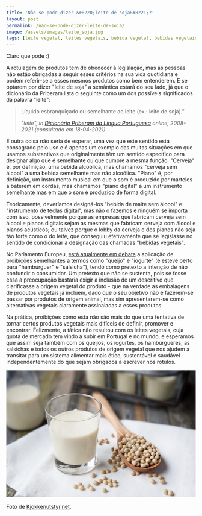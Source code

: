 ```yaml
---
title: 'Não se pode dizer &#8220;leite de soja&#8221;?'
layout: post
permalink: /nao-se-pode-dizer-leite-de-soja/
image: /assets/images/leite_soja.jpg
tags: [leite vegetal, leites vegetais, bebida vegetal, bebidas vegetais, leite de soja, bebida de soja, leite de aveia, bebida de aveia, leite de amêndoa, bebida de amêndoa, leite de arroz, bebida de arroz, proibição, rótulo, designação]
---
```


Claro que pode :)

A rotulagem de produtos tem de obedecer à legislação, mas as pessoas não estão obrigadas a seguir esses critérios na sua vida quotidiana e podem referir-se a esses mesmos produtos como bem entenderem. E se optarem por dizer "leite de soja" a semântica estará do seu lado, já que o dicionário da Priberam lista o seguinte como um dos possíveis significados da palavra "leite":

<blockquote class="wp-block-quote is-style-default">
  <p>
Líquido esbranquiçado ou semelhante ao leite (ex.: leite de soja).&#8221;
  </p>
  
  <cite>"leite", in <a href="https://dicionario.priberam.org/leite">Dicionário Priberam da Língua Portuguesa</a> online, 2008-2021 (consultado em 18-04-2021)</cite>
  
</blockquote>

E outra coisa não seria de esperar, uma vez que este sentido está consagrado pelo uso e é apenas um exemplo das muitas situações em que usamos substantivos que originalmente têm um sentido específico para designar algo que é semelhante ou que cumpre a mesma função. "Cerveja" é, por definição, uma bebida alcoólica, mas chamamos "cerveja sem álcool" a uma bebida semelhante mas não alcoólica. "Piano" é, por definição, um instrumento musical em que o som é produzido por martelos a baterem em cordas, mas chamamos "piano digital" a um instrumento semelhante mas em que o som é produzido de forma digital.

Teoricamente, deveríamos designá-los "bebida de malte sem álcool" e "instrumento de teclas digital", mas não o fazemos e ninguém se importa com isso, possivelmente porque as empresas que fabricam cerveja sem álcool e pianos digitais sejam as mesmas que fabricam cerveja com álcool e pianos acústicos; ou talvez porque o lobby da cerveja e dos pianos não seja tão forte como o do leite, que conseguiu efetivamente que se legislasse no sentido de condicionar a designação das chamadas "bebidas vegetais".

No Parlamento Europeu, [está atualmente em debate](https://www.publico.pt/2020/10/23/p3/noticia/parlamento-europeu-decide-hamburguer-vegetariano-hamburguer-1936436) a aplicação de proibições semelhantes a termos como "queijo" e "iogurte" (e esteve perto para "hambúrguer" e "salsicha"), tendo como pretexto a intenção de não confundir o consumidor. Um pretexto que não se sustenta, pois se fosse essa a preocupação bastaria exigir a inclusão de um descritivo que clarificasse a origem vegetal do produto - que na verdade as embalagens de produtos vegetais já incluem, dado que o seu objetivo não é fazerem-se passar por produtos de origem animal, mas sim apresentarem-se como alternativas vegetais claramente assinaladas a esses produtos.

Na prática, proibições como esta não são mais do que uma tentativa de tornar certos produtos vegetais mais difíceis de definir, promover e encontrar. Felizmente, a tática não resultou com os leites vegetais, cuja quota de mercado tem vindo a subir em Portugal e no mundo, e esperamos que assim seja também com os queijos, os iogurtes, os hambúrgueres, as salsichas e todos os outros produtos de origem vegetal que nos ajudem a transitar para um sistema alimentar mais ético, sustentável e saudável - independentemente do que sejam obrigados a escrever nos rótulos.

![[Foto de grãos de soja e do leite produzido a partir deles]](/assets/images/leite_soja.jpg "Grãos de soja e o leite produzido a partir deles")
<div class="img-caption">Foto de <a href="https://www.kjokkenutstyr.net/">Kjokkenutstyr.net</a>.</div>
